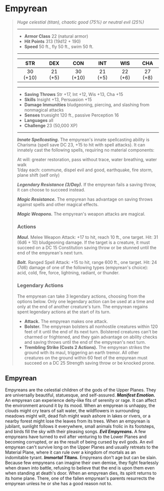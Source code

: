 # Empyrean
>*Huge celestial (titan), chaotic good (75%) or neutral evil (25%)*
>___
>- **Armor Class** 22 (natural armor)
>- **Hit Points** 313 (19d12 + 190)
>- **Speed** 50 ft., fly 50 ft., swim 50 ft.
>___
>|STR|DEX|CON|INT|WIS|CHA|
>|:---:|:---:|:---:|:---:|:---:|:---:|
>|30 (+10)|21 (+5)|30 (+10)|21 (+5)|22 (+6)|27 (+8)|
>___
>- **Saving Throws** Str +17, Int +12, Wis +13, Cha +15
>- **Skills** Insight +13, Persuasion +15
>- **Damage Immunities** bludgeoning, piercing, and slashing from nonmagical attacks
>- **Senses** truesight 120 ft., passive Perception 16
>- **Languages** all
>- **Challenge** 23 (50,000 XP)
>___
>***Innate Spellcasting.*** The empyrean's innate spellcasting ability is Charisma (spell save DC 23, +15 to hit with spell attacks). It can innately cast the following spells, requiring no material components:  
>
>At will: greater restoration, pass without trace, water breathing, water walk  
>1/day each: commune, dispel evil and good, earthquake, fire storm, plane shift (self only)  
>
>
>***Legendary Resistance (3/Day).*** If the empyrean fails a saving throw, it can choose to succeed instead.  
>
>***Magic Resistance.*** The empyrean has advantage on saving throws against spells and other magical effects.  
>
>***Magic Weapons.*** The empyrean's weapon attacks are magical.  
>
>### Actions
>***Maul.*** Melee Weapon Attack: +17 to hit, reach 10 ft., one target. Hit: 31 (6d6 + 10) bludgeoning damage. If the target is a creature, it must succeed on a DC 15 Constitution saving throw or be stunned until the end of the empyrean's next turn.  
>
>***Bolt.*** Ranged Spell Attack: +15 to hit, range 600 ft., one target. Hit: 24 (7d6) damage of one of the following types (empyrean's choice): acid, cold, fire, force, lightning, radiant, or thunder.  
>
>### Legendary Actions
>The empyrean can take 3 legendary actions, choosing from the options below. Only one legendary action can be used at a time and only at the end of another creature's turn. The empyrean regains spent legendary actions at the start of its turn.
>
>- **Attack.** The empyrean makes one attack.
>- **Bolster.** The empyrean bolsters all nonhostile creatures within 120 feet of it until the end of its next turn. Bolstered creatures can't be charmed or frightened, and they gain advantage on ability checks and saving throws until the end of the empyrean's next turn.
>- **Trembling Strike (Costs 2 Actions).** The empyrean strikes the ground with its maul, triggering an earth tremor. All other creatures on the ground within 60 feet of the empyrean must succeed on a DC 25 Strength saving throw or be knocked prone.
## Empyrean
Empyreans are the celestial children of the gods of the Upper Planes. They are universally beautiful, statuesque, and self-assured.
***Manifest Emotion.*** An empyrean can experience deity-like fits of serenity or rage. It can affect the environment around it by its mood. When an empyrean is unhappy, the clouds might cry tears of salt water, the wildflowers in surrounding meadows might wilt, dead fish might wash ashore in lakes or rivers, or a nearby forest might lose the leaves from its trees. When an empyrean is jubilant, sunlight follows it everywhere, small animals frolic in its footsteps, and birds fill the sky with their pleasing songs.
***Evil Empyreans.*** A few empyreans have turned to evil after venturing to the Lower Planes and becoming corrupted, or as the result of being cursed by evil gods. An evil empyrean can't survive long on the Upper Planes and usually retreats to the Material Plane, where it can rule over a kingdom of mortals as an indomitable tyrant.
***Immortal Titans.*** Empyreans don't age but can be slain. Because few empyreans can imagine their own demise, they fight fearlessly when drawn into battle, refusing to believe that the end is upon them even when standing at death's door. When an empyrean dies, its spirit returns to its home plane. There, one of the fallen empyrean's parents resurrects the empyrean unless he or she has a good reason not to.